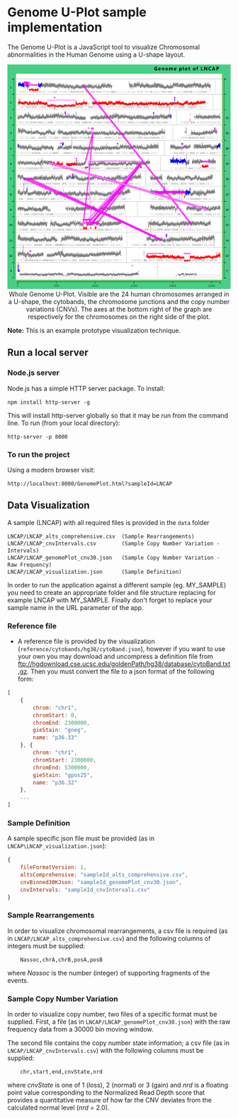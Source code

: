 # Genome U-Plot sample implementation 

The Genome U-Plot is a JavaScript tool to visualize Chromosomal abnormalities in the Human Genome using a U-shape layout. 

<p align="center">
  <img src="data/LNCAP.png" alt="GenomeUPlot">
  <br/>
  Whole Genome U-Plot. Visible are the 24 human chromosomes arranged in a U-shape, the cytobands, the chromosome junctions and the copy number variations (CNVs). The axes at the bottom right of the graph are respectively for the chromosomes on the right side of the plot.
</p>

**Note:** This is an example prototype visualization technique. 

## Run a local server

### Node.js server

Node.js has a simple HTTP server package. To install:

```
npm install http-server -g
```

This will install http-server globally so that it may be run from the command line. 
To run (from your local directory):

```
http-server -p 8000
```

### To run the project
Using a modern browser visit:

```
http://localhost:8000/GenomePlot.html?sampleId=LNCAP
```

## Data Visualization

A sample (LNCAP) with all required files is provided in the `data` folder

```
LNCAP/LNCAP_alts_comprehensive.csv  (Sample Rearrangements)
LNCAP/LNCAP_cnvIntervals.csv        (Sample Copy Number Variation - Intervals)
LNCAP/LNCAP_genomePlot_cnv30.json   (Sample Copy Number Variation - Raw Frequency)
LNCAP/LNCAP_visualization.json      (Sample Definition)
```

In order to run the application against a different sample (eg. MY_SAMPLE) you need to create 
an appropriate folder and file structure replacing for example LNCAP with MY_SAMPLE. Finally 
don't forget to replace your sample name in the URL parameter of the app.

### Reference file

-   A reference file is provided by the visualization (`reference/cytobands/hg38/cytoBand.json`), 
however if you want to use your own you may download and uncompress a definition file from 
<ftp://hgdownload.cse.ucsc.edu/goldenPath/hg38/database/cytoBand.txt.gz>. 
Then you must convert the file to a json format of the following form:
```javascript
[
    {
        chrom: "chr1",
        chromStart: 0,
        chromEnd: 2300000,
        gieStain: "gneg",
        name: "p36.33"
    }, {
        chrom: "chr1",
        chromStart: 2300000,
        chromEnd: 5300000,
        gieStain: "gpos25",
        name: "p36.32"
    },
    ...
]
```

### Sample Definition

A sample specific json file must be provided (as in `LNCAP\LNCAP_visualization.json`):
```javascript
{
    fileFormatVersion: 1,
    altsComprehensive: "sampleId_alts_comprehensive.csv",
    cnvBinned30KJson: "sampleId_genomePlot_cnv30.json",
    cnvIntervals: "sampleId_cnvIntervals.csv"
}
```

### Sample Rearrangements

In order to visualize chromosomal rearrangements, a csv file is required 
(as in `LNCAP/LNCAP_alts_comprehensive.csv`) and the following columns of integers 
must be supplied:
```
    Nassoc,chrA,chrB,posA,posB
```
where *Nassoc* is the number (integer) of supporting fragments of the events.

### Sample Copy Number Variation

In order to visualize copy number, two files of a specific format must be supplied. First, a file 
(as in `LNCAP/LNCAP_genomePlot_cnv30.json`) with the raw frequency data from a 30000 bin 
moving window.

The second file contains the copy number state information; a csv 
file (as in `LNCAP/LNCAP_cnvIntervals.csv`) with the following columns must be supplied:
```
    chr,start,end,cnvState,nrd
```
where *cnvState* is one of 1 (loss), 2 (normal) or 3 (gain) and *nrd* is a floating point value 
corresponding to the Normalized Read Depth score that provides a quantitative measure of how far 
the CNV deviates from the calculated normal level (*nrd* = 2.0).
